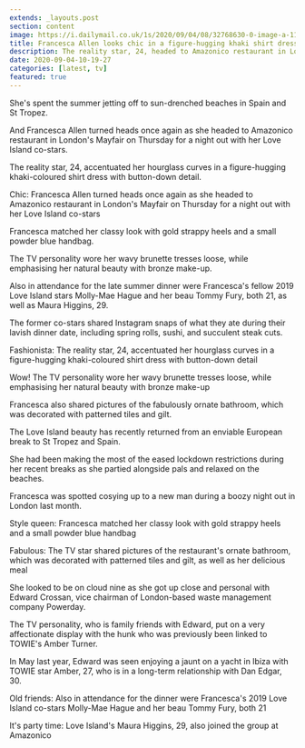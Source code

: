 ```yaml
---
extends: _layouts.post
section: content
image: https://i.dailymail.co.uk/1s/2020/09/04/08/32768630-0-image-a-11_1599205573956.jpg 
title: Francesca Allen looks chic in a figure-hugging khaki shirt dress and gold heels for dinner 
description: The reality star, 24, headed to Amazonico restaurant in Londons Mayfair on Thursday for a night out with her Love Island co-stars. 
date: 2020-09-04-10-19-27 
categories: [latest, tv] 
featured: true 
--- 
```

She's spent the summer jetting off to sun-drenched beaches in Spain and St Tropez.

And Francesca Allen turned heads once again as she headed to Amazonico restaurant in London's Mayfair on Thursday for a night out with her Love Island co-stars.

The reality star, 24, accentuated her hourglass curves in a figure-hugging khaki-coloured shirt dress with button-down detail.

Chic: Francesca Allen turned heads once again as she headed to Amazonico restaurant in London's Mayfair on Thursday for a night out with her Love Island co-stars 

Francesca matched her classy look with gold strappy heels and a small powder blue handbag.  

The TV personality wore her wavy brunette tresses loose, while emphasising her natural beauty with bronze make-up.  

Also in attendance for the late summer dinner were Francesca's fellow 2019 Love Island stars Molly-Mae Hague and her beau Tommy Fury, both 21, as well as Maura Higgins, 29. 

The former co-stars shared Instagram snaps of what they ate during their lavish dinner date, including spring rolls, sushi, and succulent steak cuts. 

Fashionista: The reality star, 24, accentuated her hourglass curves in a figure-hugging khaki-coloured shirt dress with button-down detail 

Wow! The TV personality wore her wavy brunette tresses loose, while emphasising her natural beauty with bronze make-up

Francesca also shared pictures of the fabulously ornate bathroom, which was decorated with patterned tiles and gilt. 

The Love Island beauty has recently returned from an enviable European break to St Tropez and Spain. 

She had been making the most of the eased lockdown restrictions during her recent breaks as she partied alongside pals and relaxed on the beaches. 

Francesca was spotted cosying up to a new man during a boozy night out in London last month. 

Style queen: Francesca matched her classy look with gold strappy heels and a small powder blue handbag 

Fabulous: The TV star shared pictures of the restaurant's ornate bathroom, which was decorated with patterned tiles and gilt, as well as her delicious meal 

She looked to be on cloud nine as she got up close and personal with Edward Crossan, vice chairman of London-based waste management company Powerday.

The TV personality, who is family friends with Edward, put on a very affectionate display with the hunk who was previously been linked to TOWIE's Amber Turner. 

In May last year, Edward was seen enjoying a jaunt on a yacht in Ibiza with TOWIE star Amber, 27, who is in a long-term relationship with Dan Edgar, 30. 

Old friends: Also in attendance for the dinner were Francesca's 2019 Love Island co-stars Molly-Mae Hague and her beau Tommy Fury, both 21

It's party time: Love Island's Maura Higgins, 29, also joined the group at Amazonico 

